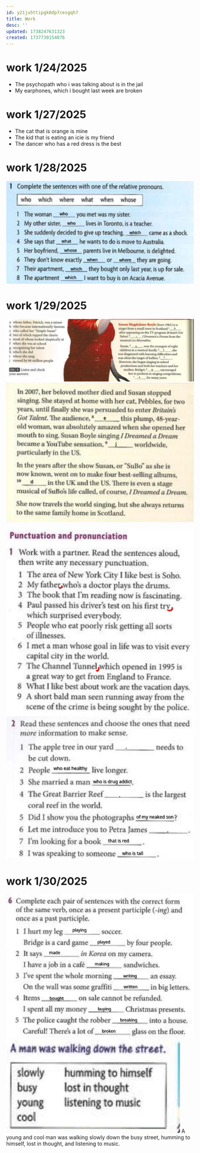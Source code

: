 ```yaml
---
id: y21ju5ttipgk0dp7cesgqh7
title: Work
desc: ''
updated: 1738247631323
created: 1737730154876
---
```

# work 1/24/2025
- The psychopath who i was talking about is in the jail
- My earphones, which i bought last week are broken

# work 1/27/2025
- The cat that is orange is mine
- The kid that is eating an icie is my friend
- The dancer who has a red dress is the best

# work 1/28/2025

![alt text](image-20.png)

# work 1/29/2025
![alt text](image-23.png)
![alt text](image-22.png)

![alt text](image-24.png)
![alt text](image-25.png)

# work 1/30/2025
![alt text](image-26.png)
![alt text](image-27.png)
A young and cool man was walking slowly down the busy street, humming to himself, lost in thought, and listening to music.

